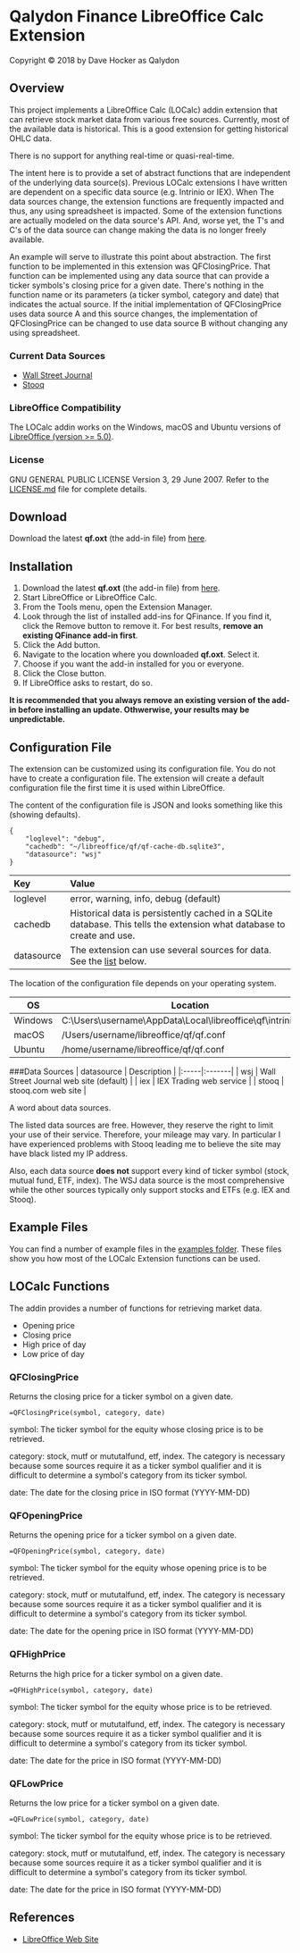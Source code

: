 # Qalydon Finance LibreOffice Calc Extension
Copyright © 2018 by Dave Hocker as Qalydon

## Overview
This project implements a LibreOffice Calc (LOCalc) addin extension that can
retrieve stock market data from various free sources. Currently, most of the 
available data is historical. This is a good extension for getting
historical OHLC data. 

There is no support for anything real-time or quasi-real-time.

The intent here is to provide a set of abstract functions that are independent
of the underlying data source(s). Previous LOCalc extensions I have written
are dependent on a specific data source (e.g. Intrinio or IEX). When
The data sources change, the extension functions are frequently impacted
and thus, any using spreadsheet is impacted. Some of the extension
functions are actually modeled on the data source's API.
And, worse yet, the T's and C's of the data source can change making 
the data is no longer freely available.

An example will serve to illustrate this point about abstraction. 
The first function to 
be implemented in this extension was QFClosingPrice. That function can
be implemented using any data source that can provide a ticker symbols's 
closing price for a given date. There's nothing in the function name 
or its parameters (a ticker symbol, category and date) that indicates
the actual source. If the initial implementation of QFClosingPrice
uses data source A and this source changes, the implementation of 
QFClosingPrice can be changed to use data source B without changing 
any using spreadsheet.

### Current Data Sources

* [Wall Street Journal](wsj.com)
* [Stooq](stooq.com)

### LibreOffice Compatibility
The LOCalc addin works on the Windows, macOS and Ubuntu versions of
[LibreOffice (version >= 5.0)](https://www.libreoffice.org/).

### License
GNU GENERAL PUBLIC LICENSE Version 3, 29 June 2007. Refer to the
[LICENSE.md](https://github.com/qalydon/qf-localc/blob/master/README.md)
file for complete details.

## Download
Download the latest **qf.oxt** (the add-in file) from
[here](https://github.com/qalydon/qf-localc/releases).

## Installation
1. Download the latest **qf.oxt** (the add-in file) from
[here](https://github.com/qalydon/qf-localc/releases).
1. Start LibreOffice or LibreOffice Calc.
1. From the Tools menu, open the Extension Manager.
1. Look through the list of installed add-ins for QFinance.
If you find it, click the Remove button to remove it.
For best results, **remove an existing QFinance
add-in first**.
1. Click the Add button.
1. Navigate to the location where you downloaded **qf.oxt**.
Select it.
1. Choose if you want the add-in installed for you or everyone.
1. Click the Close button.
1. If LibreOffice asks to restart, do so.

**It is recommended that you always remove an existing version of the
add-in before installing an update. Othwerwise, your results may be
unpredictable.**

## Configuration File
The extension can be customized using its configuration file. You do not have to 
create a configuration file. The extension will create a default configuration file
the first time it is used within LibreOffice.

The content of the configuration file is JSON and looks something like this (showing defaults).
```
{
    "loglevel": "debug",
	"cachedb": "~/libreoffice/qf/qf-cache-db.sqlite3",
	"datasource": "wsj"
}
```

| Key | Value |
|:-----|:-------|
| loglevel | error, warning, info, debug (default) |
| cachedb | Historical data is persistently cached in a SQLite database. This tells the extension what database to create and use.
| datasource | The extension can use several sources for data. See the [list](#data-sources) below.

The location of the configuration file depends on your operating system.

| OS | Location |
|----|----------|
| Windows | C:\Users\username\AppData\Local\libreoffice\qf\intrinio.conf |
| macOS | /Users/username/libreoffice/qf/qf.conf |
| Ubuntu | /home/username/libreoffice/qf/qf.conf |

###Data Sources 
| datasource | Description |
|:-----|:-------|
| wsj | Wall Street Journal web site (default) |
| iex | IEX Trading web service |
| stooq | stooq.com web site |

A word about data sources. 

The listed data sources are free. However, they reserve the right
to limit your use of their service. Therefore, your mileage may vary. In particular I have 
experienced problems with Stooq leading me to believe the site may have black listed my
IP address.

Also, each data source **does not** support every kind of ticker symbol 
(stock, mutual fund, ETF, index). The WSJ data source is the most comprehensive while
the other sources typically only support stocks and ETFs (e.g. IEX and Stooq).

## Example Files
You can find a number of example files in the
[examples folder](https://github.com/qalydon/qf-localc/tree/master/examples).
These files show you how most of the LOCalc Extension functions
can be used.

## LOCalc Functions
The addin provides a number of functions for retrieving market data.

* Opening price
* Closing price
* High price of day
* Low price of day

### QFClosingPrice
Returns the closing price for a ticker symbol on a given date.
```
=QFClosingPrice(symbol, category, date)
```

symbol: The ticker symbol for the equity whose closing price is to be retrieved.

category: stock, mutf or mututalfund, etf, index. The category is necessary
because some sources require it as a ticker symbol qualifier and it is 
difficult to determine a symbol's category from its ticker symbol. 

date: The date for the closing price in ISO format (YYYY-MM-DD)

### QFOpeningPrice
Returns the opening price for a ticker symbol on a given date.
```
=QFOpeningPrice(symbol, category, date)
```

symbol: The ticker symbol for the equity whose opening price is to be retrieved.

category: stock, mutf or mututalfund, etf, index. The category is necessary
because some sources require it as a ticker symbol qualifier and it is 
difficult to determine a symbol's category from its ticker symbol. 

date: The date for the opening price in ISO format (YYYY-MM-DD)

### QFHighPrice
Returns the high price for a ticker symbol on a given date.
```
=QFHighPrice(symbol, category, date)
```

symbol: The ticker symbol for the equity whose price is to be retrieved.

category: stock, mutf or mututalfund, etf, index. The category is necessary
because some sources require it as a ticker symbol qualifier and it is 
difficult to determine a symbol's category from its ticker symbol. 

date: The date for the price in ISO format (YYYY-MM-DD)

### QFLowPrice
Returns the low price for a ticker symbol on a given date.
```
=QFLowPrice(symbol, category, date)
```

symbol: The ticker symbol for the equity whose price is to be retrieved.

category: stock, mutf or mututalfund, etf, index. The category is necessary
because some sources require it as a ticker symbol qualifier and it is 
difficult to determine a symbol's category from its ticker symbol. 

date: The date for the price in ISO format (YYYY-MM-DD)

## References
* [LibreOffice Web Site](https://www.libreoffice.org/)